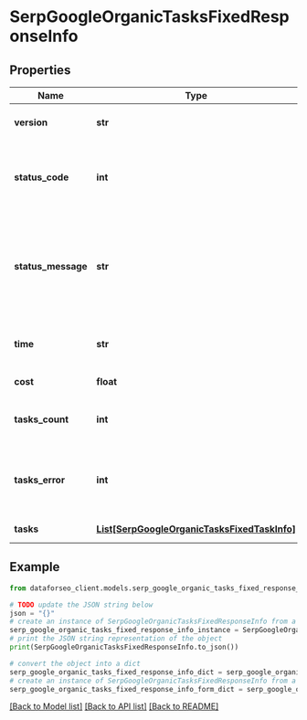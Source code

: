 # SerpGoogleOrganicTasksFixedResponseInfo


## Properties

Name | Type | Description | Notes
------------ | ------------- | ------------- | -------------
**version** | **str** | the current version of the API | [optional] 
**status_code** | **int** | general status code you can find the full list of the response codes here | [optional] 
**status_message** | **str** | general informational message you can find the full list of general informational messages here | [optional] 
**time** | **str** | total execution time, seconds | [optional] 
**cost** | **float** | total tasks cost, USD | [optional] 
**tasks_count** | **int** | the number of tasks in the tasks array | [optional] 
**tasks_error** | **int** | the number of tasks in the tasks array returned with an error | [optional] 
**tasks** | [**List[SerpGoogleOrganicTasksFixedTaskInfo]**](SerpGoogleOrganicTasksFixedTaskInfo.md) | array of tasks | [optional] 

## Example

```python
from dataforseo_client.models.serp_google_organic_tasks_fixed_response_info import SerpGoogleOrganicTasksFixedResponseInfo

# TODO update the JSON string below
json = "{}"
# create an instance of SerpGoogleOrganicTasksFixedResponseInfo from a JSON string
serp_google_organic_tasks_fixed_response_info_instance = SerpGoogleOrganicTasksFixedResponseInfo.from_json(json)
# print the JSON string representation of the object
print(SerpGoogleOrganicTasksFixedResponseInfo.to_json())

# convert the object into a dict
serp_google_organic_tasks_fixed_response_info_dict = serp_google_organic_tasks_fixed_response_info_instance.to_dict()
# create an instance of SerpGoogleOrganicTasksFixedResponseInfo from a dict
serp_google_organic_tasks_fixed_response_info_form_dict = serp_google_organic_tasks_fixed_response_info.from_dict(serp_google_organic_tasks_fixed_response_info_dict)
```
[[Back to Model list]](../README.md#documentation-for-models) [[Back to API list]](../README.md#documentation-for-api-endpoints) [[Back to README]](../README.md)


